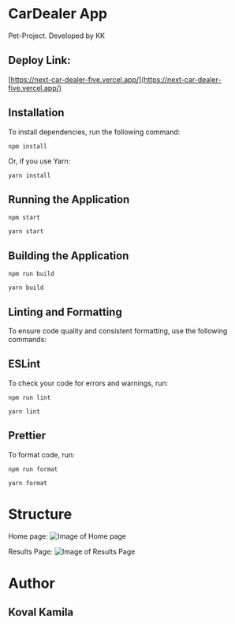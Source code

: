 # CarDealer App
Pet-Project. Developed by KK

## Deploy Link: 
[https://next-car-dealer-five.vercel.app/](https://next-car-dealer-five.vercel.app/)

## Installation

To install dependencies, run the following command:

```npm install```

Or, if you use Yarn:

```yarn install```

## Running the Application

```npm start```

```yarn start```

## Building the Application

```npm run build```

```yarn build```

## Linting and Formatting

To ensure code quality and consistent formatting, use the following commands:

## ESLint
To check your code for errors and warnings, run:

```npm run lint```

```yarn lint```

## Prettier

To format code, run:

```npm run format```

```yarn format```

# Structure

Home page:
![Image of Home page](/assets/home.png)

Results Page:
![Image of Results Page](/assets/result-page.png)

# Author
## Koval Kamila